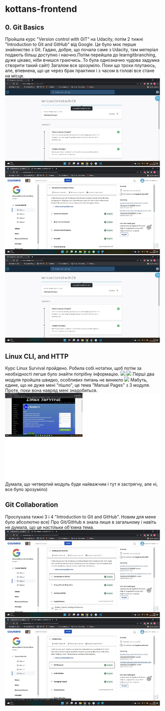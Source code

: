 # kottans-frontend

## 0. Git Basics

Пройшла курс "Version control with GIT" на Udacity, потім 2 тижні "Introduction to Git and GitHub" від Google. Це було моє перше знайомство з Git. Гадаю, добре, що почала саме з Udacity, там метеріал подають більш доступно і наочно.Потім перейшла до learngitbranching, дуже цікаво, ніби вчишся граючись. То була однозначно чудова задумка створити такий сайт) Загалом все зрозуміло. Поки що трохи плутаюсь, але, впевнена, що це через брак практики і з часом в голові все стане на місце.
![](task_git_collaboration/git_udacity.jpg)
![](task_git_collaboration/git_google_1.jpg)
![](task_git_collaboration/git_udacity.jpg)

## Linux CLI, and HTTP

Курс Linux Survival пройдено. Робила собі нотатки, щоб потім за необхідності легше було знайти потрібну інформацію.
![](task-linux-cli/linux1.jpg%0D)
![](task-linux-cli/linux2.jpg%0D)
Перші два модуля пройшла швидко, особливих питань не виникло
![](task-linux-cli/linux3.jpg%0D)
Мабуть, єдине, що не дуже мені "пішло", це тема "Manual Pages" з 3 модуля. Проте, поки вона навряд мені знадобиться.
![](task-linux-cli/linux4.jpg)
Думала, що четвертий модуль буде найважчим і тут я застрягну, але ні, все було зрозуміло)

## Git Collaboration

Прослухала тижні 3 і 4 "Introduction to Git and GitHub". Новим для мене було абсолютно все)
Про Git/GitHub я знала лише в загальному і навіть не думала, що це настільки об'ємна тема.
![](task_git_collaboration/git_google_3.jpg)
![](task_git_collaboration/git_google_4.jpg)
